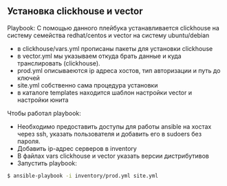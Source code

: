 ## Установка clickhouse и vector

Playbook:
С помощью данного плейбука устанавливается clickhouse на систему семейства redhat/centos и vector на систему ubuntu/debian 
 - в clickhouse/vars.yml прописаны пакеты для установки clickhouse
 - в vector.yml мы указываем откуда брать данные и куда транслировать (clickhouse).
 - prod.yml описываеются ip адреса хостов, тип авторизации и путь до ключей 
 - site.yml собственно сама процедура установки
 - в каталоге templates находится шаблон настройки vector и настройки юнита

Чтобы работал playbook:
 - Необходимо предоставить доступы для работы ansible на хостах через ssh, указать пользователя и добавить его в sudoers без пароля.
 - Добавить ip-адрес серверов в inventory
- В файлах vars clickhouse и vector указать версии дистрибутивов
 - Запустить playbook:

```bash
$ ansible-playbook -i inventory/prod.yml site.yml
```